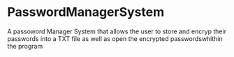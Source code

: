 # PasswordManagerSystem
A passoword Manager System that allows the user to store and encryp their passwords into a TXT file as well as open the encrypted passwordswhithin the program 
